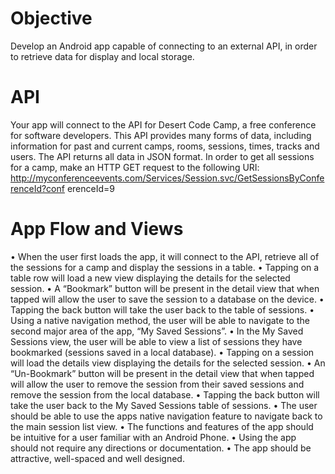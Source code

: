 # Objective
Develop an Android app capable of connecting to an external API, in order to retrieve data for display and local storage.

# API
Your app will connect to the API for Desert Code Camp, a free conference for software developers. This API provides many forms of data, including information for past and current camps, rooms, sessions, times, tracks and users. The API returns all data in JSON format.
In order to get all sessions for a camp, make an HTTP GET request to the following URI: http://myconferenceevents.com/Services/Session.svc/GetSessionsByConferenceId?conf erenceId=9

# App Flow and Views
• When the user first loads the app, it will connect to the API, retrieve all of the sessions for a camp and display the sessions in a table.
• Tapping on a table row will load a new view displaying the details for the selected session.
• A “Bookmark” button will be present in the detail view that when tapped will allow the user to save the session to a database on the device.
• Tapping the back button will take the user back to the table of sessions.
• Using a native navigation method, the user will be able to navigate to the second
major area of the app, “My Saved Sessions”.
• In the My Saved Sessions view, the user will be able to view a list of sessions they
have bookmarked (sessions saved in a local database).
• Tapping on a session will load the details view displaying the details for the selected session.
• An “Un-Bookmark” button will be present in the detail view that when tapped will allow the user to remove the session from their saved sessions and remove the session from the local database.
• Tapping the back button will take the user back to the My Saved Sessions table of sessions.
• The user should be able to use the apps native navigation feature to navigate back to the main session list view.
• The functions and features of the app should be intuitive for a user familiar with an Android Phone.
• Using the app should not require any directions or documentation.
• The app should be attractive, well-spaced and well designed.
